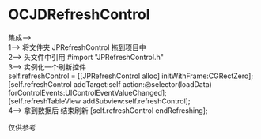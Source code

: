# OCJDRefreshControl   
集成-->   
1--> 将文件夹  JPRefreshControl  拖到项目中   
2--> 头文件中引用 #import "JPRefreshControl.h"    
3--> 实例化一个刷新控件     
    self.refreshControl = [[JPRefreshControl alloc] initWithFrame:CGRectZero];    
    [self.refreshControl addTarget:self action:@selector(loadData) forControlEvents:UIControlEventValueChanged];   
    [self.refreshTableView addSubview:self.refreshControl];   
4--> 拿到数据后 结束刷新  [self.refreshControl endRefreshing];   

仅供参考
